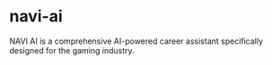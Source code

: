 # navi-ai
NAVI AI is a comprehensive AI-powered career assistant specifically designed for the gaming industry. 
